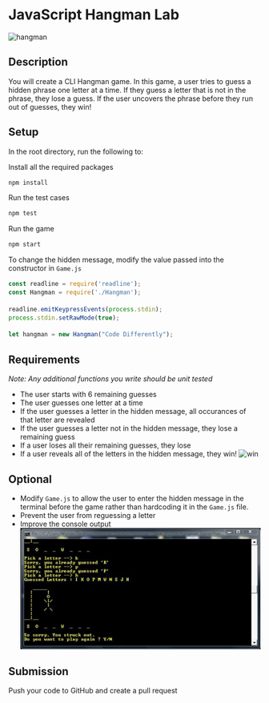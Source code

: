 # JavaScript Hangman Lab

![hangman](https://media.giphy.com/media/ybQIv0CsYm1XY9A8Dm/giphy.gif)

## Description
You will create a CLI Hangman game. In this game, a user tries to guess a hidden phrase one letter at a time. If they guess a letter that is not in the phrase, they lose a guess. If the user uncovers the phrase before they run out of guesses, they win!

## Setup

In the root directory, run the following to:

Install all the required packages
```bash
npm install
```

Run the test cases
```bash
npm test
```

Run the game
```bash
npm start 
```

To change the hidden message, modify the value passed into the constructor in `Game.js`
```javascript
const readline = require('readline');
const Hangman = require('./Hangman');

readline.emitKeypressEvents(process.stdin);
process.stdin.setRawMode(true);

let hangman = new Hangman("Code Differently");
```

## Requirements

*Note: Any additional functions you write should be unit tested*

* The user starts with 6 remaining guesses
* The user guesses one letter at a time
* If the user guesses a letter in the hidden message, all occurances of that letter are revealed
* If the user guesses a letter not in the hidden message, they lose a remaining guess
* If a user loses all their remaining guesses, they lose
* If a user reveals all of the letters in the hidden message, they win!
![win](https://media.giphy.com/media/o75ajIFH0QnQC3nCeD/giphy.gif)

## Optional
* Modify `Game.js` to allow the user to enter the hidden message in the terminal before the game rather than hardcoding it in the `Game.js` file.
* Prevent the user from reguessing a letter
* Improve the console output
![ui](optionalUI.jpg)


## Submission
Push your code to GitHub and create a pull request


